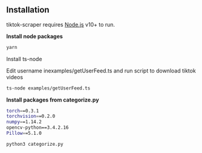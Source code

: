 ## Installation

tiktok-scraper requires [Node.js](https://nodejs.org/) v10+ to run.

**Install node packages**

```sh
yarn
```

Install ts-node

Edit username inexamples/getUserFeed.ts and run script to download tiktok videos

```sh
ts-node examples/getUserFeed.ts
```


**Install packages from categorize.py**


```sh
torch==0.3.1
torchvision==0.2.0
numpy==1.14.2
opencv-python==3.4.2.16
Pillow==5.1.0
```

```sh
python3 categorize.py
```
